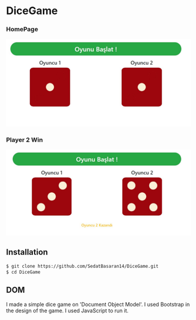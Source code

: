 # DiceGame

### HomePage
<img src="HomePage.JPG" />

### Player 2 Win
<img src="P2Win.JPG" />


## Installation

```
$ git clone https://github.com/SedatBasaran14/DiceGame.git
$ cd DiceGame

```

## DOM
I made a simple dice game on 'Document Object Model'. I used Bootstrap in the design of the game. I used JavaScript to run it.
